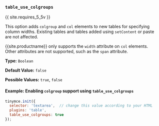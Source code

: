### `table_use_colgroups`

{{ site.requires_5_5v }}

This option adds `colgroup` and `col` elements to new tables for specifying column widths. Existing tables and tables added using `setContent` or paste are not affected.

{{site.productname}} only supports the `width` attribute on `col` elements. Other attributes are not supported, such as the `span` attribute.

**Type:** `Boolean`

**Default Value:** `false`

**Possible Values:**  `true`, `false`

#### Example: Enabling `colgroup` support using `table_use_colgroups`

```js
tinymce.init({
  selector: 'textarea',  // change this value according to your HTML
  plugins: 'table',
  table_use_colgroups: true
});
```

